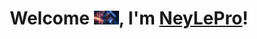 <div align="center">
  
<div class="particles-js">
  </div>

<h1>Welcome <img src="img/Hi.gif" width="40px" />, I'm <a href="https://www.github.com/NeyLePro">NeyLePro</a>!</h1>
</div>



